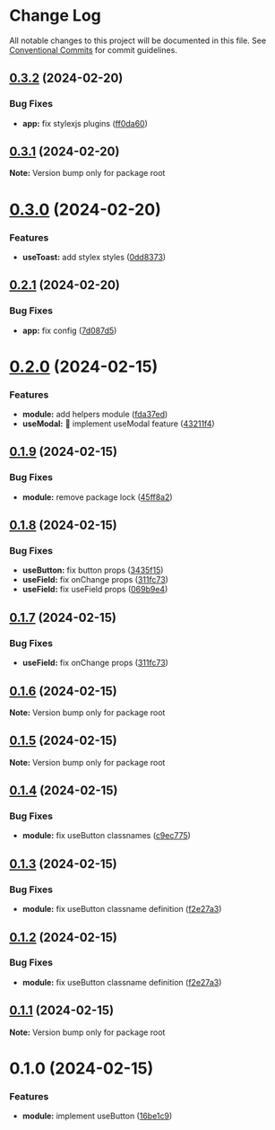 # Change Log

All notable changes to this project will be documented in this file.
See [Conventional Commits](https://conventionalcommits.org) for commit guidelines.

## [0.3.2](https://github.com/emilov2501/use-ui/compare/v0.3.1...v0.3.2) (2024-02-20)


### Bug Fixes

* **app:** fix stylexjs plugins ([ff0da60](https://github.com/emilov2501/use-ui/commit/ff0da60858e1eb7e7c34d2b751406686e1242c90))





## [0.3.1](https://github.com/emilov2501/use-ui/compare/v0.3.0...v0.3.1) (2024-02-20)

**Note:** Version bump only for package root





# [0.3.0](https://github.com/emilov2501/use-ui/compare/v0.2.1...v0.3.0) (2024-02-20)


### Features

* **useToast:** add stylex styles ([0dd8373](https://github.com/emilov2501/use-ui/commit/0dd8373f448009812dc7a7206fbf5eb5e65831d2))





## [0.2.1](https://github.com/emilov2501/use-ui/compare/v0.2.0...v0.2.1) (2024-02-20)


### Bug Fixes

* **app:** fix config ([7d087d5](https://github.com/emilov2501/use-ui/commit/7d087d5b0c3189b83f2dc094024cf850a4d3e2cd))





# [0.2.0](https://github.com/emilov2501/use-ui/compare/v0.1.9...v0.2.0) (2024-02-15)


### Features

* **module:** add helpers module ([fda37ed](https://github.com/emilov2501/use-ui/commit/fda37ede44292dcdd66cd792703cfa42a4a21424))
* **useModal:** :art: implement useModal feature ([43211f4](https://github.com/emilov2501/use-ui/commit/43211f45f01d4a8cb30b2f716a76b891e8819b0a))





## [0.1.9](https://github.com/emilov2501/use-ui/compare/v0.1.8...v0.1.9) (2024-02-15)


### Bug Fixes

* **module:** remove package lock ([45ff8a2](https://github.com/emilov2501/use-ui/commit/45ff8a273cc19c30f658e367f0aa3c610e642102))





## [0.1.8](https://github.com/emilov2501/use-ui/compare/v0.1.6...v0.1.8) (2024-02-15)


### Bug Fixes

* **useButton:** fix button props ([3435f15](https://github.com/emilov2501/use-ui/commit/3435f153886bb902e7f10b875801cc84d5e81f1e))
* **useField:** fix onChange props ([311fc73](https://github.com/emilov2501/use-ui/commit/311fc73e79817587f24ba018802cc722eb9f7e7e))
* **useField:** fix useField props ([069b9e4](https://github.com/emilov2501/use-ui/commit/069b9e43e68cd30d74adc490e48113098d21c770))





## [0.1.7](https://github.com/emilov2501/use-ui/compare/v0.1.6...v0.1.7) (2024-02-15)


### Bug Fixes

* **useField:** fix onChange props ([311fc73](https://github.com/emilov2501/use-ui/commit/311fc73e79817587f24ba018802cc722eb9f7e7e))





## [0.1.6](https://github.com/emilov2501/use-ui/compare/v0.1.4...v0.1.6) (2024-02-15)

**Note:** Version bump only for package root





## [0.1.5](https://github.com/emilov2501/use-ui/compare/v0.1.4...v0.1.5) (2024-02-15)

**Note:** Version bump only for package root





## [0.1.4](https://github.com/emilov2501/use-ui/compare/v0.1.3...v0.1.4) (2024-02-15)


### Bug Fixes

* **module:** fix useButton classnames ([c9ec775](https://github.com/emilov2501/use-ui/commit/c9ec7755b244f6375cdd3dfbf5c1b671e105fc8b))





## [0.1.3](https://github.com/emilov2501/use-ui/compare/v0.1.0...v0.1.3) (2024-02-15)


### Bug Fixes

* **module:** fix useButton classname definition ([f2e27a3](https://github.com/emilov2501/use-ui/commit/f2e27a391b5683ea78e1fb9eae8ffb5bb49ad617))





## [0.1.2](https://github.com/emilov2501/use-ui/compare/v0.1.0...v0.1.2) (2024-02-15)


### Bug Fixes

* **module:** fix useButton classname definition ([f2e27a3](https://github.com/emilov2501/use-ui/commit/f2e27a391b5683ea78e1fb9eae8ffb5bb49ad617))





## [0.1.1](https://github.com/emilov2501/use-ui/compare/v0.1.0...v0.1.1) (2024-02-15)

**Note:** Version bump only for package root





# 0.1.0 (2024-02-15)


### Features

* **module:** implement useButton ([16be1c9](https://github.com/emilov2501/use-ui/commit/16be1c9d40c64ba619c0211b2181ead3f14ff3eb))

